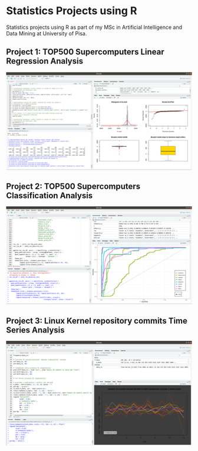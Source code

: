 # Statistics Projects using R

Statistics projects using R as part of my MSc in Artificial Intelligence and
Data Mining at University of Pisa.

## Project 1: TOP500 Supercomputers Linear Regression Analysis
![Project 1 Screenshot](project_1/imgs/project_1.png)

## Project 2: TOP500 Supercomputers Classification Analysis
![Project 2 Screenshot](project_2/imgs/project_2.png)

## Project 3: Linux Kernel repository commits Time Series Analysis
![Project 3 Screenshot](project_3/imgs/project_3.png)
